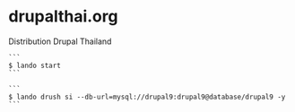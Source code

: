 # drupalthai.org
Distribution Drupal Thailand

    ```
    $ lando start
    ```
    
    ```
    $ lando drush si --db-url=mysql://drupal9:drupal9@database/drupal9 -y
    ```
